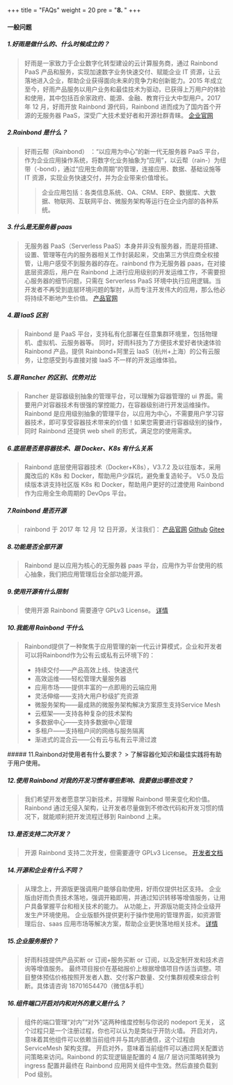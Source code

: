 +++
title = "FAQs"
weight = 20
pre = "<b>8. </b>"
+++

#### 一般问题

##### 1.好雨是做什么的、什么时候成立的？

> 好雨是一家致力于企业数字化转型建设的云计算服务商，通过 Rainbond PaaS 产品和服务，实现加速数字业务快速交付、赋能企业 IT 资源，让云落地进入企业，帮助企业获得面向未来的竞争力和创新能力。2015 年成立至今，好雨产品服务以用户业务和最佳技术为驱动，已获得上万用户的体验和使用，其中包括百余家政府、能源、金融、教育行业大中型用户。2017 年 12 月，好雨开放 Rainbond 源代码，Rainbond 进而成为了国内首个开源的无服务器 PaaS，深受广大技术爱好者和开源社群青睐。 [企业官网](https://www.goodrain.com)

##### 2.Rainbond 是什么？

> 好雨云帮（Rainbond） ：“以应用为中心”的新一代无服务器 PaaS 平台，作为企业应用操作系统，将数字化业务抽象为“应用”，以云帮（rain-）为纽带（-bond），通过“应用生命周期”的管理，连接应用、数据、基础设施等 IT 资源，实现业务快速交付，并为企业带来价值增长。
>
> > 企业应用包括：各类信息系统、OA、CRM、ERP、数据库、大数据、物联网、互联网平台、微服务架构等运行在企业内部的各种系统。

##### 3.什么是无服务器 paas

> 无服务器 PaaS（Serverless PaaS）本身并非没有服务器，而是将搭建、设置、管理等在内的服务器相关工作封装起来，交由第三方供应商全权接管，让用户感受不到服务器的存在。rainbond 作为无服务器 paas，在对接底层资源后，用户在 Rainbond 上进行应用级别的开发运维工作，不需要担心服务器的细节问题，只需在 Serverless PaaS 环境中执行应用逻辑。当开发者不再受到底层环境问题的掣肘，从而专注开发伟大的应用，那么他必将持续不断地产生价值。 [产品官网](https://www.rainbond.com)

##### 4.跟 IaaS 区别

> Rainbond 是 PaaS 平台，支持私有化部署在任意集群环境里，包括物理机、虚拟机、云服务器等。 同时，好雨科技为了方便技术爱好者快速体验 Rainbond 产品，提供 Rainbond+阿里云 IaaS（杭州+上海）的公有云服务，让您感受到与直接对接 IaaS 不一样的开发运维体验。

##### 5.跟 Rancher 的区别、优势对比

> Rancher 是容器级别抽象的管理平台，可以理解为容器管理的 ui 界面。需要用户对容器技术有很强的掌控能力，在容器级别进行开发运维操作。
> Rainbond 是应用级别抽象的管理平台，以应用为中心，不需要用户学习容器技术，即可享受容器技术带来的价值！如果您需要进行容器级别的操作，同时 Rainbond 还提供 web shell 的形式，满足您的使用需求。

##### 6.底层是否是容器技术、跟 Docker、K8s 有什么关系

> Rainbond 底层使用容器技术（Docker+K8s），V3.7.2 及以往版本，采用魔改后的 K8s 和 Docker，帮助用户少踩坑，避免重复造轮子。 V5.0 及后续版本讲支持社区版 K8s 和 Docker，帮助用户更好的过渡使用 Rainbond 作为应用全生命周期的 DevOps 平台。

##### 7.Rainbond 是否开源

> rainbond 于 2017 年 12 月 12 日开源，关注我们：
> [产品官网](https://www.rainbond.com)
> [Github](https://github.com/goodrain/rainbond)
> [Gitee](https://gitee.com/rainbond/Rainbond)

##### 8.功能是否全部开源

> Rainbond 是以应用为核心的无服务器 paas 平台，应用作为平台使用的核心抽象，我们把应用管理后台全部功能开源。

##### 9.使用开源有什么限制

> 使用开源 Rainbond 需要遵守 GPLv3 License。 [详情](https://github.com/goodrain/rainbond/blob/master/Licensing.md)

##### 10.我能用 Rainbond 干什么

<blockquote>
<p>Rainbond提供了一种聚焦于应用管理的新一代云计算模式，企业和开发者可以将Rainbond作为公有云或私有云环境下的：</p>
<ul>
<li>持续交付——产品高效上线、快速迭代</li>
<li>高效运维——轻松管理大量服务器</li>
<li>应用市场——提供丰富的一点即用的云端应用</li>
<li>灵活伸缩——支持大用户秒级扩充资源</li>
<li>微服务架构——最成熟的微服务架构解决方案原生支持Service Mesh</li>
<li>云框架——支持各种复杂的技术架构</li>
<li>多数据中心——支持多数据中心管理</li>
<li>多租户——支持租户间的网络与服务隔离</li>
<li>渐进式的混合云——公有云与私有云平滑过渡</li>
</ul>
</blockquote>
##### 11.Rainbond对使用者有什么要求？
> 了解容器化知识和最佳实践将有助于用户使用。

##### 12.使用 Rainbond 对我的开发习惯有哪些影响、我要做出哪些改变？

> 我们希望开发者愿意学习新技术，并理解 Rainbond 带来变化和价值。Rainbond 通过无侵入架构，让开发者尽量做到不修改代码和开发习惯的情况下，就能顺利把开发流程迁移到 Rainbond 上来。

##### 13.是否支持二次开发？

> 开源 Rainbond 支持二次开发，但需要遵守 GPLv3 License。 [开发者文档](https://github.com/goodrain/rainbond/tree/master/api)

##### 14.开源和企业有什么不同？

> 从理念上，开源版更强调用户能够自助使用，好雨仅提供社区支持。
> 企业版由好雨负责技术落地，强调开箱即用，并通过知识转移等增值服务，让用户具备掌握平台和相关技术的能力。
> 从功能上，开源版功能支持企业级开发生产环境使用。
> 企业版额外提供更利于操作使用的管理界面，如资源管理后台、saas 应用市场等解决方案，帮助企业更快落地相关技术。
> [详情](https://www.goodrain.com/industrycloud)

##### 15.企业服务报价？

> 好雨科技提供产品买断 or 订阅+服务买断 or 订阅，以及定制开发和技术咨询等增值服务。 最终项目报价在基础报价上根据增值项目作适当调整。项目整体预估价格按照开发者人数、交付客户数量、交付集群规模来综合判断。具体请咨询 18701654470（微信&手机）

##### 16.组件端口开启对内和对外的意义是什么？

> 组件的端口管理“对内”“对外”这两种维度控制与你说的 nodeport 无关， 这个过程只是一个注册过程，你也可以认为是类似于开防火墙。
> 开启对内，意味着其他组件可以依赖当前组件并与其内部通信，这个过程由 ServiceMesh 架构支撑。
> 开启对外，意味着当前组件可以通过网关配置访问策略来访问。Rainbond 的实现逻辑是配置的 4 层/7 层访问策略转换为 ingress 配置并最终在 Rainbond 应用网关组件中生效。然后直接负载到 Pod 级别。
